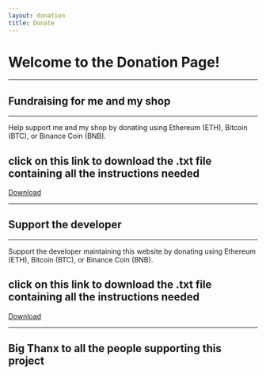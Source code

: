 ```yaml
---
layout: donation
title: Donate
---
```


# Welcome to the Donation Page!

---
## Fundraising for me and my shop
---

Help support me and my shop by donating using Ethereum (ETH), Bitcoin (BTC), or Binance Coin (BNB).

## click on this link to download the .txt file containing all the instructions needed
[Download](https://drive.google.com/file/d/1Egjks3qZnY8wQ9-oUcpIc1M7tdqEzAow/view?usp=drivesdk)

---
## Support the developer
---
Support the developer maintaining this website by donating using Ethereum (ETH), Bitcoin (BTC), or Binance Coin (BNB).

## click on this link to download the .txt file containing all the instructions needed
[Download](https://drive.google.com/file/d/1EewzBlWPzlgRPFUhsdQgiYr8_DH7Wytw/view?usp=drivesdk)

---
Big Thanx to all the people supporting this project
---
